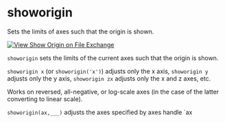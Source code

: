 # showorigin
Sets the limits of axes such that the origin is shown.

[![View Show Origin on File Exchange](https://www.mathworks.com/matlabcentral/images/matlab-file-exchange.svg)](https://www.mathworks.com/matlabcentral/fileexchange/61632)

`showorigin` sets the limits of the current axes such that the origin is shown.

`showorigin x` (or `showorigin('x')`) adjusts only the x axis, `showorigin y` adjusts only the y axis, `showorigin zx` adjusts only the x and z axes, etc.

Works on reversed, all-negative, or log-scale axes (in the case of the latter converting to linear scale).

`showorigin(ax,___)` adjusts the axes specified by axes handle `ax
